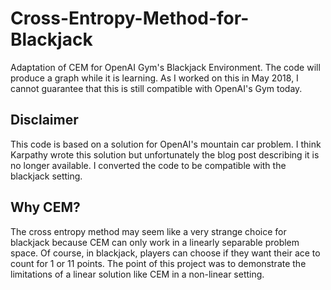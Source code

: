 # Cross-Entropy-Method-for-Blackjack
Adaptation of CEM for OpenAI Gym's Blackjack Environment. The code will produce a graph while it is learning. As I worked on this in May 2018, I cannot guarantee that this is still compatible with OpenAI's Gym today.

## Disclaimer
This code is based on a solution for OpenAI's mountain car problem. I think Karpathy wrote this solution but unfortunately the blog post describing it is no longer available. I converted the code to be compatible with the blackjack setting.

## Why CEM?
The cross entropy method may seem like a very strange choice for blackjack because CEM can only work in a linearly separable problem space. Of course, in blackjack, players can choose if they want their ace to count for 1 or 11 points. The point of this project was to demonstrate the limitations of a linear solution like CEM in a non-linear setting.
